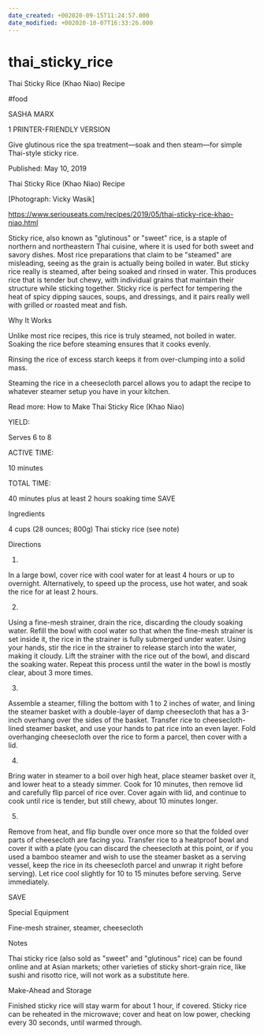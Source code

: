 ```yaml
---
date_created: +002020-09-15T11:24:57.000
date_modified: +002020-10-07T16:33:26.000
---
```


# thai_sticky_rice

Thai Sticky Rice (Khao Niao) Recipe

#food

SASHA MARX

1 PRINTER-FRIENDLY VERSION

Give glutinous rice the spa treatment—soak and then steam—for simple Thai-style sticky rice.

Published: May 10, 2019

Thai Sticky Rice (Khao Niao) Recipe

[Photograph: Vicky Wasik]

https://www.seriouseats.com/recipes/2019/05/thai-sticky-rice-khao-niao.html

Sticky rice, also known as "glutinous" or "sweet" rice, is a staple of northern and northeastern Thai cuisine, where it is used for both sweet and savory dishes. Most rice preparations that claim to be "steamed" are misleading, seeing as the grain is actually being boiled in water. But sticky rice really is steamed, after being soaked and rinsed in water. This produces rice that is tender but chewy, with individual grains that maintain their structure while sticking together. Sticky rice is perfect for tempering the heat of spicy dipping sauces, soups, and dressings, and it pairs really well with grilled or roasted meat and fish.

Why It Works

Unlike most rice recipes, this rice is truly steamed, not boiled in water. Soaking the rice before steaming ensures that it cooks evenly.

Rinsing the rice of excess starch keeps it from over-clumping into a solid mass.

Steaming the rice in a cheesecloth parcel allows you to adapt the recipe to whatever steamer setup you have in your kitchen.

Read more: How to Make Thai Sticky Rice (Khao Niao)

YIELD:

Serves 6 to 8

ACTIVE TIME:

10 minutes

TOTAL TIME:

40 minutes plus at least 2 hours soaking time
 SAVE

Ingredients

4 cups (28 ounces; 800g) Thai sticky rice (see note)

Directions

1.

In a large bowl, cover rice with cool water for at least 4 hours or up to overnight. Alternatively, to speed up the process, use hot water, and soak the rice for at least 2 hours.

2.

Using a fine-mesh strainer, drain the rice, discarding the cloudy soaking water. Refill the bowl with cool water so that when the fine-mesh strainer is set inside it, the rice in the strainer is fully submerged under water. Using your hands, stir the rice in the strainer to release starch into the water, making it cloudy. Lift the strainer with the rice out of the bowl, and discard the soaking water. Repeat this process until the water in the bowl is mostly clear, about 3 more times.

3.

Assemble a steamer, filling the bottom with 1 to 2 inches of water, and lining the steamer basket with a double-layer of damp cheesecloth that has a 3-inch overhang over the sides of the basket. Transfer rice to cheesecloth-lined steamer basket, and use your hands to pat rice into an even layer. Fold overhanging cheesecloth over the rice to form a parcel, then cover with a lid.

4.

Bring water in steamer to a boil over high heat, place steamer basket over it, and lower heat to a steady simmer. Cook for 10 minutes, then remove lid and carefully flip parcel of rice over. Cover again with lid, and continue to cook until rice is tender, but still chewy, about 10 minutes longer.

5.

Remove from heat, and flip bundle over once more so that the folded over parts of cheesecloth are facing you. Transfer rice to a heatproof bowl and cover it with a plate (you can discard the cheesecloth at this point, or if you used a bamboo steamer and wish to use the steamer basket as a serving vessel, keep the rice in its cheesecloth parcel and unwrap it right before serving). Let rice cool slightly for 10 to 15 minutes before serving. Serve immediately.

 SAVE

Special Equipment

Fine-mesh strainer, steamer, cheesecloth

Notes

Thai sticky rice (also sold as "sweet" and "glutinous" rice) can be found online and at Asian markets; other varieties of sticky short-grain rice, like sushi and risotto rice, will not work as a substitute here.

Make-Ahead and Storage

Finished sticky rice will stay warm for about 1 hour, if covered. Sticky rice can be reheated in the microwave; cover and heat on low power, checking every 30 seconds, until warmed through.
